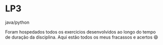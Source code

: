 # LP3
java/python

Foram hospedados todos os exercicios desenvolvidos ao longo do tempo de duração da disciplina. Aqui estão todos os meus fracassos e acertos 😄